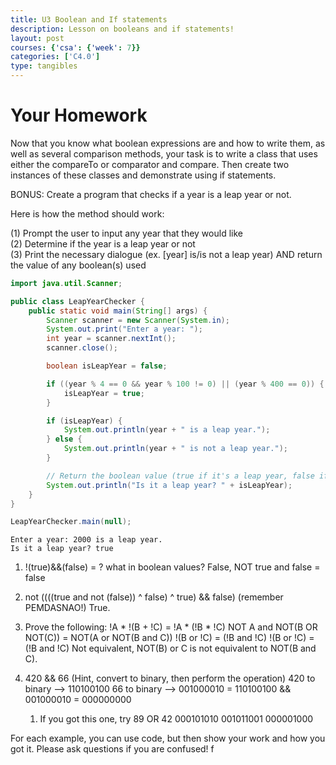 ```yaml
---
title: U3 Boolean and If statements
description: Lesson on booleans and if statements!
layout: post
courses: {'csa': {'week': 7}}
categories: ['C4.0']
type: tangibles
---
```


# Your Homework

Now that you know what boolean expressions are and how to write them, as well as several comparison methods, your task is to write a class that uses either the compareTo or comparator and compare. Then create two instances of these classes and demonstrate using if statements. 




BONUS: Create a program that checks if a year is a leap year or not.

Here is how the method should work: 

(1) Prompt the user to input any year that they would like <br>
(2) Determine if the year is a leap year or not <br>
(3) Print the necessary dialogue (ex. [year] is/is not a leap year) AND return the value of any boolean(s) used





```java
import java.util.Scanner;

public class LeapYearChecker {
    public static void main(String[] args) {
        Scanner scanner = new Scanner(System.in);
        System.out.print("Enter a year: ");
        int year = scanner.nextInt();
        scanner.close();

        boolean isLeapYear = false;

        if ((year % 4 == 0 && year % 100 != 0) || (year % 400 == 0)) {
            isLeapYear = true;
        }

        if (isLeapYear) {
            System.out.println(year + " is a leap year.");
        } else {
            System.out.println(year + " is not a leap year.");
        }

        // Return the boolean value (true if it's a leap year, false if not)
        System.out.println("Is it a leap year? " + isLeapYear);
    }
}

LeapYearChecker.main(null);
```

    Enter a year: 2000 is a leap year.
    Is it a leap year? true


1. !(true)&&(false) = ? what in boolean values?
False, NOT true and false = false

2. not ((((true and not (false)) ^ false) ^ true) && false) (remember PEMDASNAO!)
True.

3. Prove the following: !A * !(B + !C) = !A * (!B * !C)
NOT A and NOT(B OR NOT(C)) = NOT(A or NOT(B and C))
!(B or !C) = (!B and !C)
!(B or !C) = (!B and !C)
Not equivalent, NOT(B) or C is not equivalent to NOT(B and C).

4. 420 && 66 (Hint, convert to binary, then perform the operation)
420 to binary --> 110100100
66 to binary --> 001000010
= 110100100 && 001000010
= 000000000

   1. If you got this one, try 89 OR 42
   000101010 
   001011001
   000001000

For each example, you can use code, but then show your work and how you got it. Please ask questions if you are confused!
f




